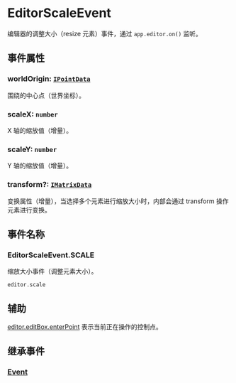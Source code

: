 # EditorScaleEvent

编辑器的调整大小（resize 元素）事件，通过 `app.editor.on()` 监听。

## 事件属性

### worldOrigin: [`IPointData`](/api/interfaces/IPointData.md)

围绕的中心点（世界坐标）。

### scaleX: `number`

X 轴的缩放值（增量）。

### scaleY: `number`

Y 轴的缩放值（增量）。

### transform?: [`IMatrixData`](/api/interfaces/IMatrixData.md)

变换属性（增量），当选择多个元素进行缩放大小时，内部会通过 transform 操作元素进行变换。

## 事件名称

### EditorScaleEvent.SCALE

缩放大小事件（调整元素大小）。

`editor.scale`

## 辅助

[editor.editBox.enterPoint](../EditBox.md#enterpoint-editpoint) 表示当前正在操作的控制点。

## 继承事件

### [Event](/reference/event/basic/Event.md)

<!-- ## API

### [EditorScaleEvent](/api/classes/EditorScaleEvent.md) -->
